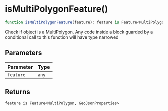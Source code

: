 # isMultiPolygonFeature()

```ts
function isMultiPolygonFeature(feature): feature is Feature<MultiPolygon, GeoJsonProperties>
```

Check if object is a MultiPolygon.  Any code inside a block guarded by a conditional call to this function will have type narrowed

## Parameters

| Parameter | Type |
| ------ | ------ |
| `feature` | `any` |

## Returns

`feature is Feature<MultiPolygon, GeoJsonProperties>`
